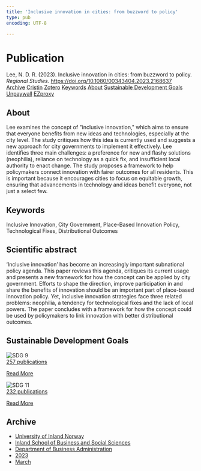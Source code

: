 ```yaml
---
title: 'Inclusive innovation in cities: from buzzword to policy'
type: pub
encoding: UTF-8

---
```

<h1>Publication</h1>
<article id="csl-bib-container-X424KFN5" class="csl-bib-container">
  <div class="csl-bib-body"> <div class="csl-entry">Lee, N. D. R. (2023). Inclusive innovation in cities: from buzzword to policy. <i>Regional Studies</i>. <a href="https://doi.org/10.1080/00343404.2023.2168637">https://doi.org/10.1080/00343404.2023.2168637</a></div> </div>
  <div class="csl-bib-buttons">
    <a href="#taxonomy-article-X424KFN5" alt="archive" class="csl-bib-button">Archive</a>
    <a href="https://app.cristin.no/results/show.jsf?id=2136113" alt="Cristin" class="csl-bib-button">Cristin</a>
    <a href="http://zotero.org/groups/5881554/items/X424KFN5" alt="Zotero" class="csl-bib-button">Zotero</a>
    <a href="#keywords-article-X424KFN5" alt="keywords" class="csl-bib-button">Keywords</a>
    <a href="#about-article-X424KFN5" alt="about_pub" class="csl-bib-button">About</a>
    <a href="#sdg-article-X424KFN5" alt="sdg" class="csl-bib-button">Sustainable Development Goals</a>
    <a href="http://eprints.lse.ac.uk/117818/1/Inclusive_innovation_Revised2_with_details.pdf" alt="Unpaywall" class="csl-bib-button">Unpaywall</a>
    <a href="http://eprints.lse.ac.uk/117818/1/Inclusive_innovation_Revised2_with_details.pdf" alt="EZproxy" class="csl-bib-button">EZproxy</a>
  </div>
  <div id="csl-bib-meta-container-X424KFN5"></div>
</article>
<div id="csl-bib-meta-X424KFN5" class="csl-bib-meta">
  <article id="about-article-X424KFN5" class="about_pub-article">
    <h1>About</h1>
    Lee examines the concept of "inclusive innovation," which aims to ensure that everyone benefits from new ideas and technologies, especially at the city level. The study critiques how this idea is currently used and suggests a new approach for city governments to implement it effectively. Lee identifies three main challenges: a preference for new and flashy solutions (neophilia), reliance on technology as a quick fix, and insufficient local authority to enact change. The study proposes a framework to help policymakers connect innovation with fairer outcomes for all residents. This is important because it encourages cities to focus on equitable growth, ensuring that advancements in technology and ideas benefit everyone, not just a select few.
  </article>
  <article id="keywords-article-X424KFN5" class="keywords-article">
    <h1>Keywords</h1>
    Inclusive Innovation, City Government, Place-Based Innovation Policy, Technological Fixes, Distributional Outcomes
  </article>
  <article id="abstract-article-X424KFN5" class="abstract-article">
    <h1>Scientific abstract</h1>
    ‘Inclusive innovation’ has become an increasingly important subnational policy agenda. This paper reviews this agenda, critiques its current usage and presents a new framework for how the concept can be applied by city government. Efforts to shape the direction, improve participation in and share the benefits of innovation should be an important part of place-based innovation policy. Yet, inclusive innovation strategies face three related problems: neophilia, a tendency for technological fixes and the lack of local powers. The paper concludes with a framework for how the concept could be used by policymakers to link innovation with better distributional outcomes.
  </article>
  <article id="sdg-article-X424KFN5" class="sdg-article">
    <h1>Sustainable Development Goals</h1>
    <div class="sdg-container"><div id="sdg9" class="sdg">
        <img src="{{< params subfolder >}}images/sdg/sdg09_en.png" class="image" alt="SDG 9">
        <div class="sdg-overlay">
          <a href="/en/archive/?key=?sdg=9#archive" class="sdg-publication-count"><span>257</span> publications</a>
          <p><a href="https://sdgs.un.org/goals/goal9" class="sdg-read-more">Read More</a></p>
        </div>
      </div> <div id="sdg11" class="sdg">
        <img src="{{< params subfolder >}}images/sdg/sdg11_en.png" class="image" alt="SDG 11">
        <div class="sdg-overlay">
          <a href="/en/archive/?key=?sdg=11#archive" class="sdg-publication-count"><span>232</span> publications</a>
          <p><a href="https://sdgs.un.org/goals/goal11" class="sdg-read-more">Read More</a></p>
        </div>
      </div></div>
  </article>
  <article id="taxonomy-article-X424KFN5" class="taxonomy-article">
    <h1>Archive</h1>
    <ul>
      <li>
        <a href="/en/archive/?key=3DCRN523">University of Inland Norway</a>
      </li>
      <li>
        <a href="/en/archive/?key=DU8Q9LN9">Inland School of Business and Social Sciences</a>
      </li>
      <li>
        <a href="/en/archive/?key=3IQA89I8">Department of Business Administration</a>
      </li>
      <li>
        <a href="/en/archive/?key=RD9NIUZB">2023</a>
      </li>
      <li>
        <a href="/en/archive/?key=UD62IL5L">March</a>
      </li>
    </ul>
  </article>
</div>
